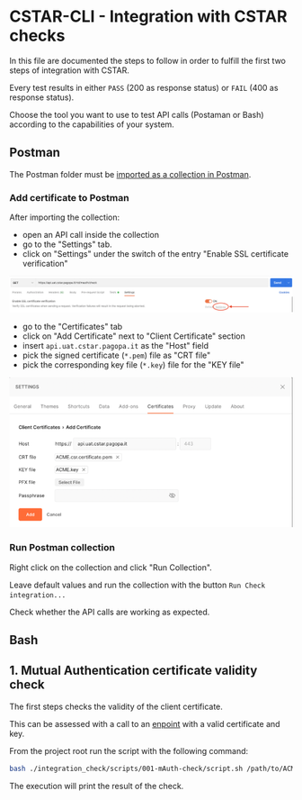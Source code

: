 # CSTAR-CLI - Integration with CSTAR checks

In this file are documented the steps to follow in order to fulfill the first two steps of integration with CSTAR.

Every test results in either `PASS` (200 as response status) or `FAIL` (400 as response status).

Choose the tool you want to use to test API calls (Postaman or Bash) according to the capabilities of your system.

## Postman
The Postman folder must be [imported as a collection in Postman](https://learning.postman.com/docs/getting-started/importing-and-exporting-data).

### Add certificate to Postman
After importing the collection:
- open an API call inside the collection
- go to the "Settings" tab.
- click on "Settings" under the switch of the entry "Enable SSL certificate verification"
  
![Certificate tab](screenshots_instructions/certificate_tab.png)

- go to the "Certificates" tab
- click on "Add Certificate" next to "Client Certificate" section
- insert `api.uat.cstar.pagopa.it` as the "Host" field
- pick the signed certificate (`*.pem`) file as "CRT file"
- pick the corresponding key file (`*.key`) file for the "KEY file"


![Certificate settings](screenshots_instructions/certificate_settings.png)

### Run Postman collection
Right click on the collection and click "Run Collection".

Leave default values and run the collection with the button `Run Check integration...`

Check whether the API calls are working as expected.

## Bash

## 1. Mutual Authentication certificate validity check

The first steps checks the validity of the client certificate.

This can be assessed with a call to an [enpoint](https://api.uat.cstar.pagopa.it/rtd/mauth/check) with a valid certificate and key.

From the project root run the script with the following command:
```bash
bash ./integration_check/scripts/001-mAuth-check/script.sh /path/to/ACME.certificate.pem /path/to/ACME.key
```
The execution will print the result of the check.
